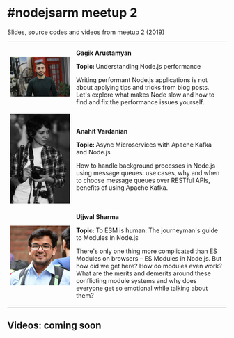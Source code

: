 # #nodejsarm meetup 2
Slides, source codes and videos from meetup 2 (2019)

<table border="0">
  <tr>
    <td width="30%">
      <a href="" style="color: white">
        <img src="https://github.com/NodeJSArmenia/meetup-2/blob/master/speaker_avatars/Gagik.jpg" width="150"/>
      </a>
    </td>
    <td width="70%">
      <p><strong>Gagik Arustamyan</strong></p>
      <p><strong>Topic: </strong>Understanding Node.js performance</p>
      <p>Writing performant Node.js applications is not about applying tips and tricks from blog posts. Let's explore what makes Node slow and how to find and fix the performance issues yourself.</p>
    </td>
  </tr>
    <tr>
    <td width="30%">
      <a href="" style="color: white">
        <img src="https://github.com/NodeJSArmenia/meetup-2/blob/master/speaker_avatars/Anahit.jpg" width="150"/>
      </a>
    </td>
    <td width="70%">
      <p><strong>Anahit Vardanian</strong></p>
      <p><strong>Topic: </strong>Async Microservices with Apache Kafka and Node.js</p>
      <p>How to handle background processes in Node.js using message queues: use cases, why and when to choose message queues over RESTful APIs, benefits of using Apache Kafka.</p>
    </td>
  </tr>
    <tr>
    <td width="30%">
      <a href="" style="color: white">
        <img src="https://github.com/NodeJSArmenia/meetup-2/blob/master/speaker_avatars/Ujjwal.jpg" width="150"/>
      </a>
    </td>
    <td width="70%">
      <p><strong>Ujjwal Sharma</strong></p>
      <p><strong>Topic: </strong>To ESM is human: The journeyman's guide to Modules in Node.js</p>
      <p>There's only one thing more complicated than ES Modules on browsers – ES Modules in Node.js. But how did we get here? How do modules even work? What are the merits and demerits around these conflicting module systems and why does everyone get so emotional while talking about them?</p>
    </td>
  </tr>
</table>


## Videos: coming soon

